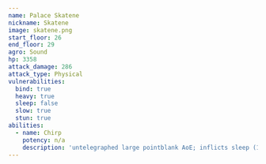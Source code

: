 ```yaml
---
name: Palace Skatene
nickname: Skatene
image: skatene.png
start_floor: 26
end_floor: 29
agro: Sound
hp: 3358
attack_damage: 286
attack_type: Physical
vulnerabilities:
  bind: true
  heavy: true
  sleep: false
  slow: true
  stun: true
abilities:
  - name: Chirp
    potency: n/a
    description: 'untelegraphed large pointblank AoE; inflicts sleep (15s)'
---
```

